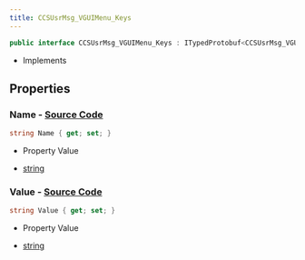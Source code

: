 ```yaml
---
title: CCSUsrMsg_VGUIMenu_Keys
---
```


```csharp
public interface CCSUsrMsg_VGUIMenu_Keys : ITypedProtobuf<CCSUsrMsg_VGUIMenu_Keys>, INativeHandle
```

- Implements

## Properties

### **Name** - [Source Code](https://github.com/swiftly-solution/swiftlys2/blob/main/managed/src/SwiftlyS2.Generated/Protobufs/Interfaces/CCSUsrMsg_VGUIMenu_Keys.cs#L13)

```csharp
string Name { get; set; }
```

- Property Value

- [string](https://learn.microsoft.com/dotnet/api/system.string)

### **Value** - [Source Code](https://github.com/swiftly-solution/swiftlys2/blob/main/managed/src/SwiftlyS2.Generated/Protobufs/Interfaces/CCSUsrMsg_VGUIMenu_Keys.cs#L16)

```csharp
string Value { get; set; }
```

- Property Value

- [string](https://learn.microsoft.com/dotnet/api/system.string)

